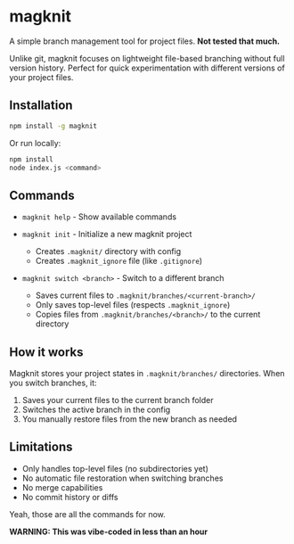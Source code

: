 # magknit

A simple branch management tool for project files. **Not tested that much.**

Unlike git, magknit focuses on lightweight file-based branching without full version history. Perfect for quick experimentation with different versions of your project files.

## Installation

```bash
npm install -g magknit
```

Or run locally:
```bash
npm install
node index.js <command>
```

## Commands

- `magknit help` - Show available commands

- `magknit init` - Initialize a new magknit project
  - Creates `.magknit/` directory with config
  - Creates `.magknit_ignore` file (like `.gitignore`)

- `magknit switch <branch>` - Switch to a different branch
  - Saves current files to `.magknit/branches/<current-branch>/`
  - Only saves top-level files (respects `.magknit_ignore`)
  - Copies files from `.magknit/branches/<branch>/` to the current directory

## How it works

Magknit stores your project states in `.magknit/branches/` directories. When you switch branches, it:
1. Saves your current files to the current branch folder
2. Switches the active branch in the config
3. You manually restore files from the new branch as needed

## Limitations

- Only handles top-level files (no subdirectories yet)
- No automatic file restoration when switching branches
- No merge capabilities
- No commit history or diffs

Yeah, those are all the commands for now.

**WARNING: This was vibe-coded in less than an hour**